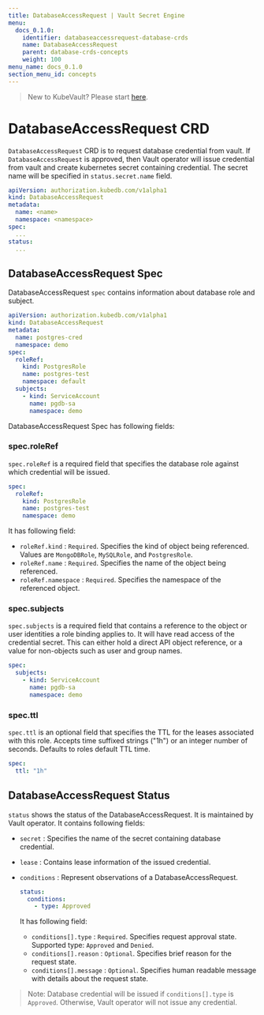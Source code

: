 ```yaml
---
title: DatabaseAccessRequest | Vault Secret Engine
menu:
  docs_0.1.0:
    identifier: databaseaccessrequest-database-crds
    name: DatabaseAccessRequest
    parent: database-crds-concepts
    weight: 100
menu_name: docs_0.1.0
section_menu_id: concepts
---
```


> New to KubeVault? Please start [here](/docs/concepts/README.md).

# DatabaseAccessRequest CRD

`DatabaseAccessRequest` CRD is to request database credential from vault. If `DatabaseAccessRequest` is approved, then Vault operator will issue credential from vault and create kubernetes secret containing credential. The secret name will be specified in `status.secret.name` field.

```yaml
apiVersion: authorization.kubedb.com/v1alpha1
kind: DatabaseAccessRequest
metadata:
  name: <name>
  namespace: <namespace>
spec:
  ...
status:
  ...
```

## DatabaseAccessRequest Spec

DatabaseAccessRequest `spec` contains information about database role and subject.

```yaml
apiVersion: authorization.kubedb.com/v1alpha1
kind: DatabaseAccessRequest
metadata:
  name: postgres-cred
  namespace: demo
spec:
  roleRef:
    kind: PostgresRole
    name: postgres-test
    namespace: default
  subjects:
    - kind: ServiceAccount
      name: pgdb-sa
      namespace: demo
```

DatabaseAccessRequest Spec has following fields:

### spec.roleRef

`spec.roleRef` is a required field that specifies the database role against which credential will be issued.

```yaml
spec:
  roleRef:
    kind: PostgresRole
    name: postgres-test
    namespace: demo
```

It has following field:

- `roleRef.kind` :  `Required`. Specifies the kind of object being referenced. Values are `MongoDBRole`, `MySQLRole`, and `PostgresRole`.
- `roleRef.name` : `Required`. Specifies the name of the object being referenced.
- `roleRef.namespace` : `Required`. Specifies the namespace of the referenced object.

### spec.subjects

`spec.subjects` is a required field that contains a reference to the object or user identities a role binding applies to. It will have read access of the credential secret. This can either hold a direct API object reference, or a value for non-objects such as user and group names.

```yaml
spec:
  subjects:
    - kind: ServiceAccount
      name: pgdb-sa
      namespace: demo
```

### spec.ttl

`spec.ttl` is an optional field that specifies the TTL for the leases associated with this role. Accepts time suffixed strings ("1h") or an integer number of seconds. Defaults to roles default TTL time.

```yaml
spec:
  ttl: "1h"
```

## DatabaseAccessRequest Status

`status` shows the status of the DatabaseAccessRequest. It is maintained by Vault operator. It contains following fields:

- `secret` : Specifies the name of the secret containing database credential.

- `lease` : Contains lease information of the issued credential.

- `conditions` : Represent observations of a DatabaseAccessRequest.

    ```yaml
    status:
      conditions:
        - type: Approved
    ```

  It has following field:
  - `conditions[].type` : `Required`. Specifies request approval state. Supported type: `Approved` and `Denied`.
  - `conditions[].reason` : `Optional`. Specifies brief reason for the request state.
  - `conditions[].message` : `Optional`. Specifies human readable message with details about the request state.

> Note: Database credential will be issued if `conditions[].type` is `Approved`. Otherwise, Vault operator will not issue any credential.

